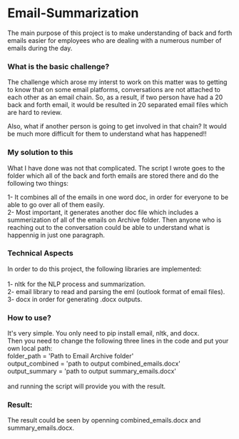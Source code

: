 # Email-Summarization
The main purpose of this project is to make understanding of back and forth emails easier for employees who are dealing with a numerous number of emails during the day.

### What is the basic challenge?
The challenge which arose my interst to work on this matter was to getting to know that on some email platforms, conversations are not attached to each other as an email chain. So, as a result, if two person have had a 20 back and forth email, it would be resulted in 20 separated email files which are hard to review.

Also, what if another person is going to get involved in that chain? It would be much more difficult for them to understand what has happened!!

### My solution to this
What I have done was not that complicated. The script I wrote goes to the folder which all of the back and forth emails are stored there and do the following two things:

1- It combines all of the emails in one word doc, in order for everyone to be able to go over all of them easily.
<br>2- Most important, it generates another doc file which includes a summerization of all of the emails on Archive folder. Then anyone who is reaching out to the conversation could be able to understand what is happennig in just one paragraph.

### Technical Aspects
In order to do this project, the following libraries are implemented:
<br>
<br>1- nltk for the NLP process and summarization.
<br>2- email library to read and parsing the eml (outlook format of email files).
<br>3- docx in order for generating .docx outputs.

### How to use?
It's very simple. You only need to pip install email, nltk, and docx.
<br>Then you need to change the following three lines in the code and put your own local path:
<br>folder_path = 'Path to Email Archive folder'
<br>output_combined = 'path to output combined_emails.docx'
<br>output_summary = 'path to output summary_emails.docx'
<br>
<br>and running the script will provide you with the result.

### Result:
The result could be seen by openning combined_emails.docx and summary_emails.docx.